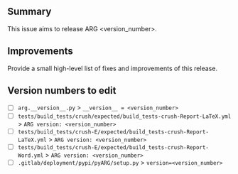 ## Summary

This issue aims to release ARG <version_number>. 

## Improvements

Provide a small high-level list of fixes and improvements of this release. 

## Version numbers to edit

- [ ] `arg.__version__.py` > `__version__ = <version_number>`
- [ ] `tests/build_tests/crush/expected/build_tests-crush-Report-LaTeX.yml` > `ARG version: <version_number>`
- [ ] `tests/build_tests/crush-E/expected/build_tests-crush-Report-LaTeX.yml` > `ARG version: <version_number>`
- [ ] `tests/build_tests/crush-E/expected/build_tests-crush-Report-Word.yml` > `ARG version: <version_number>`
- [ ] `.gitlab/deployment/pypi/pyARG/setup.py` > `version=<version_number>`